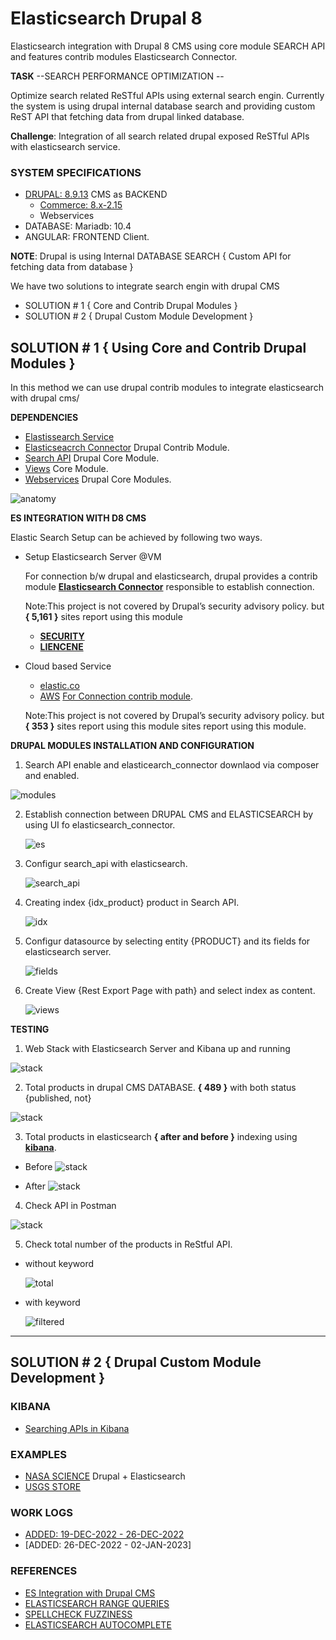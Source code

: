# Elasticsearch Drupal 8

Elasticsearch integration with Drupal 8 CMS using core module SEARCH API and features contrib modules Elasticsearch Connector.

**TASK** --SEARCH PERFORMANCE OPTIMIZATION --

Optimize search related ReSTful APIs using external search engin. Currently the system is using drupal internal database search and providing custom ReST API that fetching data from drupal linked database.

**Challenge**: Integration of all search related drupal exposed ReSTful APIs with elasticsearch service.

### SYSTEM SPECIFICATIONS

- [DRUPAL: 8.9.13](https://www.drupal.org/project/drupal/releases/8.9.13) CMS as BACKEND
  - [Commerce: 8.x-2.15](https://www.drupal.org/project/commerce/releases/8.x-2.15)
  - Webservices
- DATABASE: Mariadb: 10.4
- ANGULAR: FRONTEND Client.

**NOTE**: Drupal is using Internal DATABASE SEARCH { Custom API for fetching data from database }

We have two solutions to integrate search engin with drupal CMS

- SOLUTION # 1 { Core and Contrib Drupal Modules }
- SOLUTION # 2 { Drupal Custom Module Development }

## SOLUTION # 1 { Using Core and Contrib Drupal Modules }

In this method we can use drupal contrib modules to integrate elasticsearch with drupal cms/

**DEPENDENCIES**

- [Elastissearch Service](https://www.elastic.co/)
- [Elasticseacrch Connector](https://www.drupal.org/project/elasticsearch_connector) Drupal Contrib Module.
- [Search API](https://www.drupal.org/project/drupal/releases/8.9.13) Drupal Core Module.
- [Views](https://www.drupal.org/project/drupal/releases/8.9.13) Core Module.
- [Webservices](https://www.drupal.org/project/drupal/releases/8.9.13) Drupal Core Modules.

![anatomy](https://github.com/arsibux/elasticsearch-drupal/blob/main/_draw/anatomy.png)

**ES INTEGRATION WITH D8 CMS**

Elastic Search Setup can be achieved by following two ways.

- Setup Elasticsearch Server @VM

  For connection b/w drupal and elasticsearch, drupal provides a contrib module [**Elasticsearch Connector**](https://www.drupal.org/project/elasticsearch_connector) responsible to establish connection.

  Note:This project is not covered by Drupal’s security advisory policy.
  but **{ 5,161 }** sites report using this module

  - [**SECURITY**](https://github.com/arsibux/elasticsearch-drupal/blob/main/_progress/SECURITY.md)
  - [**LIENCENE**](https://github.com/arsibux/elasticsearch-drupal/blob/main/_progress/LICENSE.md)

- Cloud based Service

  - [elastic.co](https://www.elastic.co/cloud/)
  - [AWS](https://aws.amazon.com/marketplace/pp/prodview-voru33wi6xs7k)
    [For Connection contrib module](https://www.drupal.org/project/elasticsearch_aws_connector).

  Note:This project is not covered by Drupal’s security advisory policy.
  but **{ 353 }** sites report using this module sites report using this module.

**DRUPAL MODULES INSTALLATION AND CONFIGURATION**

1. Search API enable and elasticearch_connector downlaod via composer and enabled.

![modules](https://github.com/arsibux/elasticsearch-drupal/blob/main/images/steps/es_enabled.png)

2. Establish connection between DRUPAL CMS and ELASTICSEARCH by using UI fo elasticsearch_connector.

   ![es](https://github.com/arsibux/elasticsearch-drupal/blob/main/images/steps/es.png)

3. Configur search_api with elasticsearch.

   ![search_api](https://github.com/arsibux/elasticsearch-drupal/blob/main/images/steps/search_api.png)

4. Creating index {idx_product} product in Search API.

   ![idx](https://github.com/arsibux/elasticsearch-drupal/blob/main/images/steps/idx.png)

5. Configur datasource by selecting entity {PRODUCT} and its fields for elasticsearch server.

   ![fields](https://github.com/arsibux/elasticsearch-drupal/blob/main/images/steps/idx.png)

6. Create View {Rest Export Page with path} and select index as content.

   ![views](https://github.com/arsibux/elasticsearch-drupal/blob/main/images/steps/view.png)

**TESTING**

1. Web Stack with Elasticsearch Server and Kibana up and running

  ![stack](https://github.com/arsibux/elasticsearch-drupal/blob/main/images/testing/stack.png)

2. Total products in drupal CMS DATABASE. **{ 489 }** with both status {published, not}

  ![stack](https://github.com/arsibux/elasticsearch-drupal/blob/main/images/testing/db.png)

3. Total products in elasticsearch **{ after and before }** indexing using [**kibana**](https://github.com/arsibux/elasticsearch-drupal/blob/main/_progress/KIBANA.md).

  - Before
    ![stack](https://github.com/arsibux/elasticsearch-drupal/blob/main/images/testing/before.png)

  - After
    ![stack](https://github.com/arsibux/elasticsearch-drupal/blob/main/images/testing/after.png)

4. Check API in Postman

  ![stack](https://github.com/arsibux/elasticsearch-drupal/blob/main/images/testing/postman.png)

5. Check total number of the products in ReStful API.

  - without keyword

    ![total](https://github.com/arsibux/elasticsearch-drupal/blob/main/images/testing/total.png)

  - with keyword

    ![filtered](https://github.com/arsibux/elasticsearch-drupal/blob/main/images/testing/filtered.png)

<hr>

## SOLUTION # 2 { Drupal Custom Module Development }

<!-- ### NEW MODULE { zain_elasticsearch } -->

### KIBANA

- [Searching APIs in Kibana](https://github.com/arsibux/elasticsearch-drupal/blob/main/_progress/KIBANA.md)

### EXAMPLES

- [NASA SCIENCE](https://science.nasa.gov/) Drupal + Elasticsearch
- [USGS STORE](https://store.usgs.gov/)

### WORK LOGS

- [ADDED: 19-DEC-2022 - 26-DEC-2022](https://github.com/arsibux/elasticsearch-drupal/blob/main/_progress/26_DEC_TO_02_JAN.md)
- [ADDED: 26-DEC-2022 - 02-JAN-2023]

### REFERENCES

- [ES Integration with Drupal CMS](https://www.lullabot.com/articles/indexing-content-from-drupal-8-to-elasticsearch)
- [ELASTICSEARCH RANGE QUERIES](https://linuxhint.com/elasticsearch-range-query/)
- [SPELLCHECK FUZZINESS](https://engineering.empathy.co/spellcheck-in-elasticsearch/)
- [ELASTICSEARCH AUTOCOMPLETE](https://opster.com/guides/elasticsearch/how-tos/elasticsearch-auto-complete-guide/)

<!-- -[Video](https://opendistro.github.io/for-elasticsearch-docs/docs/elasticsearch/ux/)
- [Video](https://medium.com/quantyca/reviving-an-e-commerce-search-engine-using-elasticsearch-)
- [Video](https://www.youtube.com/watch?v=_h12KHPg_WE)
- [Video](https://www.youtube.com/watch?v=K-DWcM886Z4)
- [Video](https://www.youtube.com/watch?v=_h12KHPg_WE)
- [Video](https://www.youtube.com/watch?v=OoMZPU4EGrU)
- [Video](https://www.youtube.com/watch?v=FkxAfpvRrbc) -->
